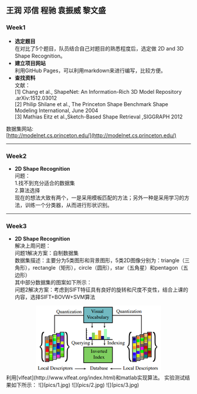 ## 王润 邓信 程驰 袁振威 黎文盛  

### Week1 
* **选定题目**   
在对比了5个题目，队员结合自己对题目的熟悉程度后，选定做 2D and 3D Shape Recognition。  
* **建立项目网站**  
利用GitHub Pages，可以利用markdown来进行编写，比较方便。  
* **查找资料**  
文献：  
[1] Chang et al., ShapeNet: An Information-Rich 3D Model Repository .arXiv:1512.03012   
[2] Philip Shilane et al., The Princeton Shape Benchmark Shape Modeling International, June 2004   
[3] Mathias Eitz et al.,Sketch-Based Shape Retrieval ,SIGGRAPH 2012  

数据集网站:  
[http://modelnet.cs.princeton.edu/](http://modelnet.cs.princeton.edu/)  

***   
### Week2  
* **2D Shape Recognition**  
问题：  
1.找不到充分适合的数据集  
2.算法选择  
现在的想法大致有两个，一是采用模板匹配的方法；另外一种是采用学习的方法，训练一个分类器，从而进行形状识别。  

***
### Week3
* **2D Shape Recognition**  
解决上周问题：  
问题1解决方案：自制数据集  
数据集描述：主要分为5类图形和背景图形，5类2D图像分别为：triangle（三角形），rectangle（矩形），circle（圆形），star（五角星）和pentagon（五边形）  
其中部分数据集的图案如下所示：  
问题2解决方案：考虑到SIFT特征具有良好的旋转和尺度不变性，结合上课的内容，选择SIFT+BOVW+SVM算法  
<div style="text-align:center" markdown="1">
<img src="pics/algrithom.png">
</div>
利用[vlfeat](http://www.vlfeat.org/index.html)和matlab实现算法。  
实验测试结果如下所示：  
![](pics/1.jpg)  
![](pics/2.jpg)  
![](pics/3.jpg)  